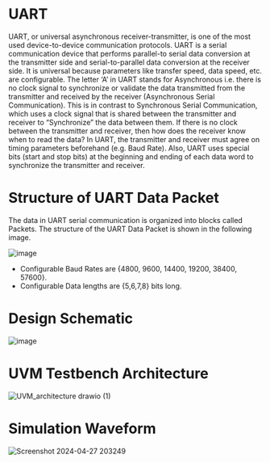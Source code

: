 # UART 
UART, or universal asynchronous receiver-transmitter, is one of the most used device-to-device communication protocols. UART is a serial communication device that performs parallel-to serial data conversion at the transmitter side and serial-to-parallel data conversion at the receiver side. It is universal because parameters like transfer speed, data speed, etc. are configurable. The letter ‘A’ in UART stands for Asynchronous i.e. there is no clock signal to synchronize or validate the data transmitted from the transmitter and received by the receiver (Asynchronous Serial Communication). This is in contrast to Synchronous Serial Communication, which uses a clock signal that is shared between the transmitter and receiver to “Synchronize” the data between them. If there is no clock between the transmitter and receiver, then how does the receiver know when to read the data? In UART, the transmitter and receiver must agree on timing parameters beforehand (e.g. Baud Rate). Also, UART uses special bits (start and stop bits) at the beginning and ending of each data word to synchronize the transmitter and receiver.
# Structure of UART Data Packet 
The data in UART serial communication is organized into blocks called Packets. The structure of the UART Data Packet is shown in the following image.

![image](https://github.com/AYYAZmayo/UVM_Based_Verification_Projects/assets/43933912/779e4621-6d81-4413-bcf2-79c867291ce8)
- Configurable Baud Rates are {4800, 9600, 14400, 19200, 38400, 57600}.
- Configurable Data lengths are {5,6,7,8} bits long.
# Design Schematic
![image](https://github.com/AYYAZmayo/UVM_Based_Verification_Projects/assets/43933912/d2cb78d3-196b-4100-80e8-23b0165316d1)

# UVM Testbench Architecture
![UVM_architecture drawio (1)](https://github.com/AYYAZmayo/UVM_Based_Verification_Projects/assets/43933912/c5685c86-e464-49bb-b6b0-05cc8c96ebde)
# Simulation Waveform
![Screenshot 2024-04-27 203249](https://github.com/AYYAZmayo/UVM_Based_Verification_Projects/assets/43933912/67940b44-643c-42ea-bbce-d2a0ec911bf1)



